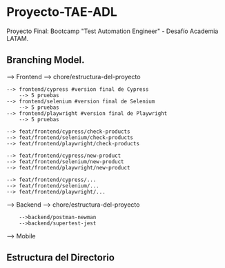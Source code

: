 # Proyecto-TAE-ADL
Proyecto Final: Bootcamp "Test Automation Engineer" - Desafío Academia LATAM.

## Branching Model.

--> Frontend
    --> chore/estructura-del-proyecto

    --> frontend/cypress #version final de Cypress
        --> 5 pruebas
    --> frontend/selenium #version final de Selenium
        --> 5 pruebas
    --> frontend/playwright #version final de Playwright
        --> 5 pruebas

    --> feat/frontend/cypress/check-products
    --> feat/frontend/selenium/check-products
    --> feat/frontend/playwright/check-products

    --> feat/frontend/cypress/new-product
    --> feat/frontend/selenium/new-product
    --> feat/frontend/playwright/new-product

    --> feat/frontend/cypress/...
    --> feat/frontend/selenium/...
    --> feat/frontend/playwright/...


--> Backend
    --> chore/estructura-del-proyecto
    
        -->backend/postman-newman
        -->backend/supertest-jest

--> Mobile

## Estructura del Directorio